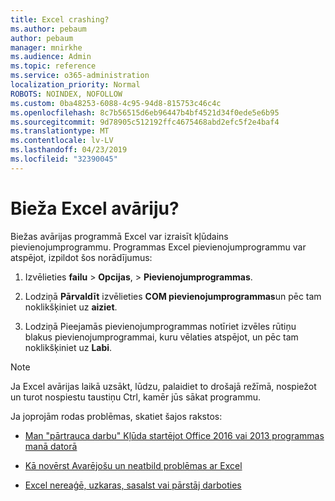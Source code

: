```yaml
---
title: Excel crashing?
ms.author: pebaum
author: pebaum
manager: mnirkhe
ms.audience: Admin
ms.topic: reference
ms.service: o365-administration
localization_priority: Normal
ROBOTS: NOINDEX, NOFOLLOW
ms.custom: 0ba48253-6088-4c95-94d8-815753c46c4c
ms.openlocfilehash: 8c7b56515d6eb96447b4bf4521d34f0ede5e6b95
ms.sourcegitcommit: 9d78905c512192ffc4675468abd2efc5f2e4baf4
ms.translationtype: MT
ms.contentlocale: lv-LV
ms.lasthandoff: 04/23/2019
ms.locfileid: "32390045"
---
```

# <a name="frequent-excel-crashes"></a>Bieža Excel avāriju?

Biežas avārijas programmā Excel var izraisīt kļūdains pievienojumprogrammu. Programmas Excel pievienojumprogrammu var atspējot, izpildot šos norādījumus:
  
1. Izvēlieties **failu** \> **Opcijas**, \> **Pievienojumprogrammas**.
    
2. Lodziņā **Pārvaldīt** izvēlieties **COM pievienojumprogrammas**un pēc tam noklikšķiniet uz **aiziet**.
    
3. Lodziņā Pieejamās pievienojumprogrammas notīriet izvēles rūtiņu blakus pievienojumprogrammai, kuru vēlaties atspējot, un pēc tam noklikšķiniet uz **Labi**.
    
> [!NOTE]
> Ja Excel avārijas laikā uzsākt, lūdzu, palaidiet to drošajā režīmā, nospiežot un turot nospiestu taustiņu Ctrl, kamēr jūs sākat programmu. 
  
Ja joprojām rodas problēmas, skatiet šajos rakstos:
  
- [Man "pārtrauca darbu" Kļūda startējot Office 2016 vai 2013 programmas manā datorā](https://support.office.com/article/52bd7985-4e99-4a35-84c8-2d9b8301a2fa.aspx)
    
- [Kā novērst Avarējošu un neatbild problēmas ar Excel](https://support.microsoft.com/help/2758592/how-to-troubleshoot-crashing-and-not-responding-issues-with-excel)
    
- [Excel nereaģē, uzkaras, sasalst vai pārstāj darboties](https://support.office.com/article/37e7d3c9-9e84-40bf-a805-4ca6853a1ff4.aspx)
    
